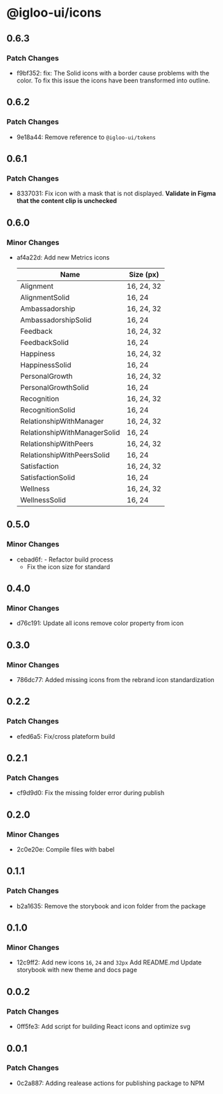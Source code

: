 # @igloo-ui/icons

## 0.6.3

### Patch Changes

- f9bf352: fix: The Solid icons with a border cause problems with the color. To fix this issue the icons have been transformed into outline.

## 0.6.2

### Patch Changes

- 9e18a44: Remove reference to `@igloo-ui/tokens`

## 0.6.1

### Patch Changes

- 8337031: Fix icon with a mask that is not displayed.
  **Validate in Figma that the content clip is unchecked**

## 0.6.0

### Minor Changes

- af4a22d: Add new Metrics icons

  | Name                         | Size (px)  |
  | ---------------------------- | ---------- |
  | Alignment                    | 16, 24, 32 |
  | AlignmentSolid               | 16, 24     |
  | Ambassadorship               | 16, 24, 32 |
  | AmbassadorshipSolid          | 16, 24     |
  | Feedback                     | 16, 24, 32 |
  | FeedbackSolid                | 16, 24     |
  | Happiness                    | 16, 24, 32 |
  | HappinessSolid               | 16, 24     |
  | PersonalGrowth               | 16, 24, 32 |
  | PersonalGrowthSolid          | 16, 24     |
  | Recognition                  | 16, 24, 32 |
  | RecognitionSolid             | 16, 24     |
  | RelationshipWithManager      | 16, 24, 32 |
  | RelationshipWithManagerSolid | 16, 24     |
  | RelationshipWithPeers        | 16, 24, 32 |
  | RelationshipWithPeersSolid   | 16, 24     |
  | Satisfaction                 | 16, 24, 32 |
  | SatisfactionSolid            | 16, 24     |
  | Wellness                     | 16, 24, 32 |
  | WellnessSolid                | 16, 24     |

## 0.5.0

### Minor Changes

- cebad6f: - Refactor build process
  - Fix the icon size for standard

## 0.4.0

### Minor Changes

- d76c191: Update all icons
  remove color property from icon

## 0.3.0

### Minor Changes

- 786dc77: Added missing icons from the rebrand icon standardization

## 0.2.2

### Patch Changes

- efed6a5: Fix/cross plateform build

## 0.2.1

### Patch Changes

- cf9d9d0: Fix the missing folder error during publish

## 0.2.0

### Minor Changes

- 2c0e20e: Compile files with babel

## 0.1.1

### Patch Changes

- b2a1635: Remove the storybook and icon folder from the package

## 0.1.0

### Minor Changes

- 12c9ff2: Add new icons `16`, `24` and `32px`
  Add README.md
  Update storybook with new theme and docs page

## 0.0.2

### Patch Changes

- 0ff5fe3: Add script for building React icons and optimize svg

## 0.0.1

### Patch Changes

- 0c2a887: Adding realease actions for publishing package to NPM
